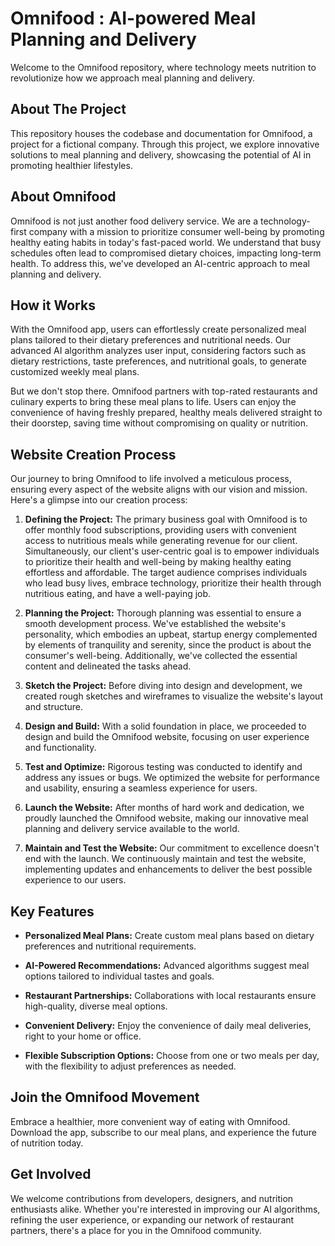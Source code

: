 # Omnifood : AI-powered Meal Planning and Delivery

Welcome to the Omnifood repository, where technology meets nutrition to revolutionize how we approach meal planning and delivery.

## About The Project

This repository houses the codebase and documentation for Omnifood, a project for a fictional company. Through this project, we explore innovative solutions to meal planning and delivery, showcasing the potential of AI in promoting healthier lifestyles.

## About Omnifood

Omnifood is not just another food delivery service. We are a technology-first company with a mission to prioritize consumer well-being by promoting healthy eating habits in today's fast-paced world. We understand that busy schedules often lead to compromised dietary choices, impacting long-term health. To address this, we've developed an AI-centric approach to meal planning and delivery.

## How it Works

With the Omnifood app, users can effortlessly create personalized meal plans tailored to their dietary preferences and nutritional needs. Our advanced AI algorithm analyzes user input, considering factors such as dietary restrictions, taste preferences, and nutritional goals, to generate customized weekly meal plans.

But we don't stop there. Omnifood partners with top-rated restaurants and culinary experts to bring these meal plans to life. Users can enjoy the convenience of having freshly prepared, healthy meals delivered straight to their doorstep, saving time without compromising on quality or nutrition.

## Website Creation Process

Our journey to bring Omnifood to life involved a meticulous process, ensuring every aspect of the website aligns with our vision and mission. Here's a glimpse into our creation process:

1. **Defining the Project:**
   The primary business goal with Omnifood is to offer monthly food subscriptions, providing users with convenient access to nutritious meals while generating revenue for our client. Simultaneously, our client's user-centric goal is to empower individuals to prioritize their health and well-being by making healthy eating effortless and affordable.
The target audience comprises individuals who lead busy lives, embrace technology, prioritize their health through nutritious eating, and have a well-paying job.

2. **Planning the Project:** Thorough planning was essential to ensure a smooth development process. We've established the website's personality, which embodies an upbeat, startup energy complemented by elements of tranquility and serenity, since the product is about the consumer's well-being. Additionally, we've collected the essential content and delineated the tasks ahead.

3. **Sketch the Project:** Before diving into design and development, we created rough sketches and wireframes to visualize the website's layout and structure.

4. **Design and Build:** With a solid foundation in place, we proceeded to design and build the Omnifood website, focusing on user experience and functionality.

5. **Test and Optimize:** Rigorous testing was conducted to identify and address any issues or bugs. We optimized the website for performance and usability, ensuring a seamless experience for users.

6. **Launch the Website:** After months of hard work and dedication, we proudly launched the Omnifood website, making our innovative meal planning and delivery service available to the world.

7. **Maintain and Test the Website:** Our commitment to excellence doesn't end with the launch. We continuously maintain and test the website, implementing updates and enhancements to deliver the best possible experience to our users.

## Key Features

- **Personalized Meal Plans:** Create custom meal plans based on dietary preferences and nutritional requirements.
- **AI-Powered Recommendations:** Advanced algorithms suggest meal options tailored to individual tastes and goals.
- **Restaurant Partnerships:** Collaborations with local restaurants ensure high-quality, diverse meal options.

- **Convenient Delivery:** Enjoy the convenience of daily meal deliveries, right to your home or office.

- **Flexible Subscription Options:** Choose from one or two meals per day, with the flexibility to adjust preferences as needed.

## Join the Omnifood Movement

Embrace a healthier, more convenient way of eating with Omnifood. Download the app, subscribe to our meal plans, and experience the future of nutrition today.

## Get Involved

We welcome contributions from developers, designers, and nutrition enthusiasts alike. Whether you're interested in improving our AI algorithms, refining the user experience, or expanding our network of restaurant partners, there's a place for you in the Omnifood community.
